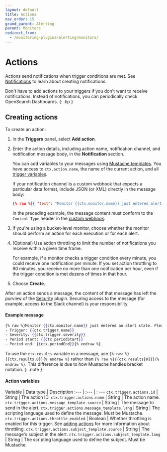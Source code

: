 ```yaml
---
layout: default
title: Actions
nav_order: 15
grand_parent: Alerting
parent: Monitors
redirect_from:
  - /monitoring-plugins/alerting/monitors/
---
```


# Actions

Actions send notifications when trigger conditions are met. See [Notifications]({{site.url}}{{site.baseurl}}/notifications-plugin/index/) to learn about creating notifications.

Don't have to add actions to your triggers if you don't want to receive notifications. Instead of notifications, you can periodically check OpenSearch Dashboards.
{: .tip }

## Creating actions

To create an action:

1. In the **Triggers** panel, select **Add action**.
1. Enter the action details, including action name, notification channel, and notification message body, in the **Notification** section.

    You can add variables to your messages using [Mustache templates](https://mustache.github.io/mustache.5.html/). You have access to `ctx.action.name`, the name of the current action, and all [trigger variables](#available-variables).

    If your notification channel is a custom webhook that expects a particular data format, include JSON (or XML) directly in the message body:

    ```json
    {% raw %}{ "text": "Monitor {{ctx.monitor.name}} just entered alert status. Please investigate the issue. - Trigger: {{ctx.trigger.name}} - Severity: {{ctx.trigger.severity}} - Period start: {{ctx.periodStart}} - Period end: {{ctx.periodEnd}}" }{% endraw %}
    ```

    In the preceding example, the message content must conform to the `Content-Type` header in the [custom webhook]({{site.url}}{{site.baseurl}}/notifications-plugin/index/).

1. If you're using a bucket-level monitor, choose whether the monitor should perform an action for each execution or for each alert.
1. (Optional) Use action throttling to limit the number of notifications you receive within a given time frame.

    For example, if a monitor checks a trigger condition every minute, you could receive one notification per minute. If you set action throttling to 60 minutes, you receive no more than one notification per hour, even if the trigger condition is met dozens of times in that hour.

1. Choose **Create**.

After an action sends a message, the content of that message has left the purview of the [Security]({{site.url}}{{site.baseurl}}/security-analytics/index/) plugin. Securing access to the message (for example, access to the Slack channel) is your responsibility.

#### Example message

```mustache
{% raw %}Monitor {{ctx.monitor.name}} just entered an alert state. Please investigate the issue.
- Trigger: {{ctx.trigger.name}}
- Severity: {{ctx.trigger.severity}}
- Period start: {{ctx.periodStart}}
- Period end: {{ctx.periodEnd}}{% endraw %}
```

To use the `ctx.results` variable in a message, use `{% raw %}{{ctx.results.0}}{% endraw %}` rather than `{% raw %}{{ctx.results[0]}}{% endraw %}`. This difference is due to how Mustache handles bracket notation.
{: .note }

#### Action variables

Variable | Data type | Description
:--- | :--- | : ---
`ctx.trigger.actions.id` | String | The action ID.
`ctx.trigger.actions.name` | String | The action name.
`ctx.trigger.actions.message_template.source` | String | The message to send in the alert.
`ctx.trigger.actions.message_template.lang` | String | The scripting language used to define the message. Must be Mustache.
`ctx.trigger.actions.throttle_enabled` | Boolean | Whether throttling is enabled for this trigger. See [adding actions](#add-actions) for more information about throttling.
`ctx.trigger.actions.subject_template.source` | String | The message's subject in the alert.
`ctx.trigger.actions.subject_template.lang` | String | The scripting language used to define the subject. Must be Mustache.
